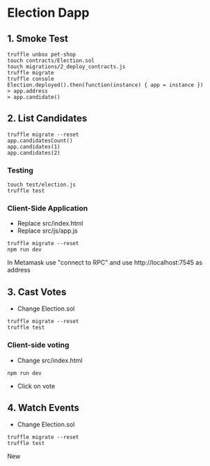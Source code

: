 # Election Dapp

## 1. Smoke Test

```
truffle unbox pet-shop
touch contracts/Election.sol
touch migrations/2_deploy_contracts.js
truffle migrate
truffle console
Election.deployed().then(function(instance) { app = instance })
> app.address
> app.candidate()

```

## 2. List Candidates

```
truffle migrate --reset
app.candidatesCount()
app.candidates(1)
app.candidates(2)
```

### Testing

```
touch test/election.js
truffle test
```

### Client-Side Application

- Replace src/index.html
- Replace src/js/app.js

```
truffle migrate --reset
npm run dev
```

In Metamask use "connect to RPC" and use http://localhost:7545 as address

## 3. Cast Votes

- Change Election.sol

```
truffle migrate --reset
truffle test
```

### Client-side voting

- Change src/index.html

```
npm run dev
```

- Click on vote

## 4. Watch Events

- Change Election.sol

```
truffle migrate --reset
truffle test
```

New
